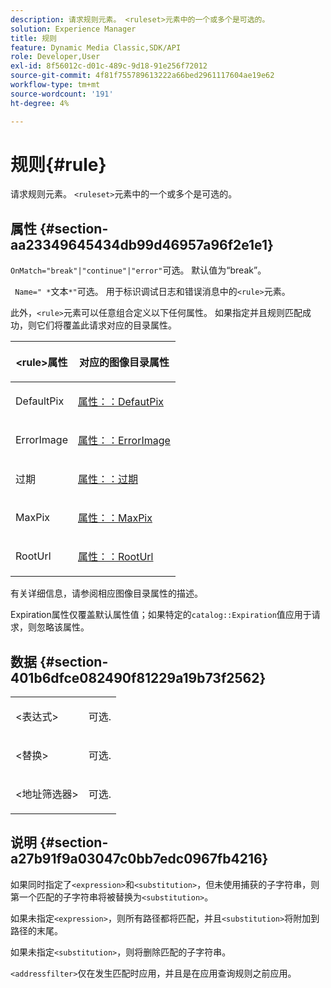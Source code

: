 ```yaml
---
description: 请求规则元素。 <ruleset>元素中的一个或多个是可选的。
solution: Experience Manager
title: 规则
feature: Dynamic Media Classic,SDK/API
role: Developer,User
exl-id: 8f56012c-d01c-489c-9d18-91e256f72012
source-git-commit: 4f81f755789613222a66bed2961117604ae19e62
workflow-type: tm+mt
source-wordcount: '191'
ht-degree: 4%

---
```


# 规则{#rule}

请求规则元素。 `<ruleset>`元素中的一个或多个是可选的。

## 属性 {#section-aa23349645434db99d46957a96f2e1e1}

`OnMatch="break"|"continue"|"error"`可选。 默认值为“break”。

` Name=" *`文本`*"`可选。 用于标识调试日志和错误消息中的`<rule>`元素。

此外，`<rule>`元素可以任意组合定义以下任何属性。 如果指定并且规则匹配成功，则它们将覆盖此请求对应的目录属性。

<table id="table_AFEFDE61C9ED40019C10D8FE5B16CA23"> 
 <thead> 
  <tr> 
   <th colname="col1" class="entry"> <p>&lt;rule&gt;属性 </p> </th> 
   <th colname="col2" class="entry"> <p>对应的图像目录属性 </p> </th> 
  </tr> 
 </thead>
 <tbody> 
  <tr> 
   <td colname="col1"> <p> <span class="codeph"> DefaultPix </span> </p> </td> 
   <td colname="col2"> <p> <a href="../../../../../ir-api/material-cat/image-rendering-api-ref/c-ir-material-catalog/c-ir-attributes-reference/r-ir-defaultpix.md#reference-102c98f9b5d24d2aaaeb756653fb0e6f" type="reference" format="dita" scope="local">属性：：DefautPix </a> </p> </td> 
  </tr> 
  <tr> 
   <td colname="col1"> <p> <span class="codeph"> ErrorImage </span> </p> </td> 
   <td colname="col2"> <p> <a href="../../../../../ir-api/material-cat/image-rendering-api-ref/c-ir-material-catalog/c-ir-attributes-reference/r-ir-errorimage.md#reference-b58bdaba96074c52802ca8dc54bfe2f0" type="reference" format="dita" scope="local">属性：：ErrorImage </a> </p> </td> 
  </tr> 
  <tr> 
   <td colname="col1"> <p> <span class="codeph">过期</span> </p> </td> 
   <td colname="col2"> <p> <a href="../../../../../ir-api/material-cat/image-rendering-api-ref/c-ir-material-catalog/c-ir-attributes-reference/r-ir-expiration.md#reference-0f68ad8199c64bd4bc8d27dd78b7d996" type="reference" format="dita" scope="local">属性：：过期</a> </p> </td> 
  </tr> 
  <tr> 
   <td colname="col1"> <p> <span class="codeph"> MaxPix </span> </p> </td> 
   <td colname="col2"> <p> <a href="../../../../../ir-api/material-cat/image-rendering-api-ref/c-ir-material-catalog/c-ir-attributes-reference/r-ir-maxpix.md#reference-569f186bbc2840a6bd3cffa8ff3e7657" type="reference" format="dita" scope="local">属性：：MaxPix </a> </p> </td> 
  </tr> 
  <tr> 
   <td colname="col1"> <p> <span class="codeph"> RootUrl </span> </p> </td> 
   <td colname="col2"> <p> <a href="../../../../../ir-api/material-cat/image-rendering-api-ref/c-ir-material-catalog/c-ir-attributes-reference/r-ir-rooturl.md#reference-b8d706a573814802bd6794223cc78402" type="reference" format="dita" scope="local">属性：：RootUrl </a> </p> </td> 
  </tr> 
 </tbody> 
</table>

有关详细信息，请参阅相应图像目录属性的描述。

Expiration属性仅覆盖默认属性值；如果特定的`catalog::Expiration`值应用于请求，则忽略该属性。

## 数据 {#section-401b6dfce082490f81229a19b73f2562}

<table id="simpletable_A7E17B52AF754687ACCFFBE747939331"> 
 <tr class="strow"> 
  <td class="stentry"> <p> <span class="codeph"> &lt;表达式&gt; </span> </p> </td> 
  <td class="stentry"> <p>可选. </p> </td> 
 </tr> 
 <tr class="strow"> 
  <td class="stentry"> <p> <span class="codeph"> &lt;替换&gt; </span> </p> </td> 
  <td class="stentry"> <p>可选. </p> </td> 
 </tr> 
 <tr class="strow"> 
  <td class="stentry"> <p> <span class="codeph"> &lt;地址筛选器&gt; </span> </p> </td> 
  <td class="stentry"> <p>可选. </p> </td> 
 </tr> 
</table>

## 说明 {#section-a27b91f9a03047c0bb7edc0967fb4216}

如果同时指定了`<expression>`和`<substitution>`，但未使用捕获的子字符串，则第一个匹配的子字符串将被替换为`<substitution>`。

如果未指定`<expression>`，则所有路径都将匹配，并且`<substitution>`将附加到路径的末尾。

如果未指定`<substitution>`，则将删除匹配的子字符串。

`<addressfilter>`仅在发生匹配时应用，并且是在应用查询规则之前应用。
